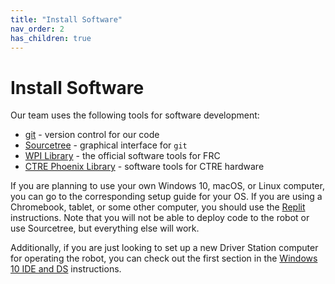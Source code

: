 ```yaml
---
title: "Install Software"
nav_order: 2
has_children: true
---
```

# Install Software

Our team uses the following tools for software development:

- [git](https://git-scm.com/downloads) - version control for our code
- [Sourcetree](https://www.sourcetreeapp.com/) - graphical interface for ```git```
- [WPI Library](https://docs.wpilib.org/en/stable/docs/software/what-is-wpilib.html) - the official software tools for FRC
- [CTRE Phoenix Library](https://github.com/CrossTheRoadElec/Phoenix-Releases/releases) - software tools for CTRE hardware

If you are planning to use your own Windows 10, macOS, or Linux computer, you can go to the corresponding setup guide for your OS. If you are using a Chromebook, tablet, or some other computer, you should use the [Replit](/Install-Software/Replit.html) instructions. Note that you will not be able to deploy code to the robot or use Sourcetree, but everything else will work.

Additionally, if you are just looking to set up a new Driver Station computer for operating the robot, you can check out the first section in the [Windows 10 IDE and DS](/Java-Hello-World/Install-Software/Windows-10.html) instructions.
